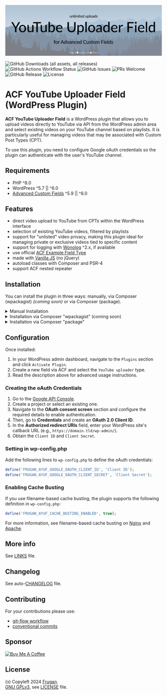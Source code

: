 ![](.wordpress-org/banner-1544x500.jpg)

![GitHub Downloads (all assets, all releases)](https://img.shields.io/github/downloads/frugan-dev/acf-youtube-uploader-field/total)
![GitHub Actions Workflow Status](https://github.com/frugan-dev/acf-youtube-uploader-field/actions/workflows/main.yml/badge.svg)
![GitHub Issues](https://img.shields.io/github/issues/frugan-dev/acf-youtube-uploader-field)
![PRs Welcome](https://img.shields.io/badge/PRs-welcome-brightgreen)
![GitHub Release](https://img.shields.io/github/v/release/frugan-dev/acf-youtube-uploader-field)
![License](https://img.shields.io/github/license/frugan-dev/acf-youtube-uploader-field)
<!--
![PHP Version](https://img.shields.io/packagist/php-v/frugan-dev/acf-youtube-uploader-field)
![Coverage Status](https://img.shields.io/codecov/c/github/frugan-dev/acf-youtube-uploader-field)
![Code Climate](https://img.shields.io/codeclimate/maintainability/frugan-dev/acf-youtube-uploader-field)
-->

# ACF YouTube Uploader Field (WordPress Plugin)

__ACF YouTube Uploader Field__ is a WordPress plugin that allows you to upload videos directly to YouTube via API from the WordPress admin area and select existing videos on your YouTube channel based on playlists. It is particularly useful for managing videos that may be associated with Custom Post Types (CPT).

To use this plugin, you need to configure Google oAuth credentials so the plugin can authenticate with the user's YouTube channel.

## Requirements

- PHP ^8.0
- WordPress ^5.7 || ^6.0
- [Advanced Custom Fields](https://www.advancedcustomfields.com) ^5.9 || ^6.0

## Features

- direct video upload to YouTube from CPTs within the WordPress interface
- selection of existing YouTube videos, filtered by playlists
- support for "unlisted" video privacy, making this plugin ideal for managing private or exclusive videos tied to specific content
- support for logging with [Wonolog](https://github.com/inpsyde/Wonolog) ^2.x, if available
- use official [ACF Example Field Type](https://github.com/AdvancedCustomFields/acf-example-field-type)
- made with [Vanilla JS](http://vanilla-js.com) (no jQuery)
- autoload classes with Composer and PSR-4
- support ACF nested repeater

## Installation

You can install the plugin in three ways: manually, via Composer (wpackagist) _(coming soon)_ or via Composer (package).

<details>
<summary>Manual Installation</summary>

1. Go to the [Releases](../../releases) section of this repository.
2. Download the latest release zip file.
3. Log in to your WordPress admin dashboard.
4. Navigate to `Plugins` > `Add New`.
5. Click `Upload Plugin`.
6. Choose the downloaded zip file and click `Install Now`.

</details>

<details>
<summary>Installation via Composer "wpackagist" (coming soon)</summary>

If you use Composer to manage WordPress plugins, you can install it from [WordPress Packagist](https://wpackagist.org):

1. Open your terminal.
2. Navigate to the root directory of your WordPress installation.
3. Ensure your `composer.json` file has the following configuration: *

```json
{
    "require": {
        "composer/installers": "^1.0 || ^2.0",
        "wpackagist-plugin/acf-youtube-uploader-field": "^0.1"
    },
    "extra": {
        "installer-paths": {
            "wp-content/plugins/{$name}/": [
               "type:wordpress-plugin"
            ]
        }
    }
}
```
4. Run the following command:

```sh
composer update
```

<sub><i>
_Note:_  
_* `composer/installers` might already be required by another dependency._
</i></sub>
</details>

<details>
<summary>Installation via Composer "package"</summary>

If you use Composer to manage WordPress plugins, you can install it from this repository directly:

1. Open your terminal.
2. Navigate to the root directory of your WordPress installation.
3. Ensure your `composer.json` file has the following configuration: *

```json
{
    "require": {
        "composer/installers": "^1.0 || ^2.0",
        "frugan-dev/acf-youtube-uploader-field": "^0.1"
    },
    "repositories": [
        {
            "type": "package",
            "package": {
                "name": "frugan-dev/acf-youtube-uploader-field",
                "version": "0.1.0",
                "type": "wordpress-plugin",
                "dist": {
                    "url": "https://github.com/frugan-dev/acf-youtube-uploader-field/releases/download/v0.1.0/acf-youtube-uploader-field.zip",
                    "type": "zip"
                }
            }
        }
    ],
    "extra": {
        "installer-paths": {
            "wp-content/plugins/{$name}/": [
               "type:wordpress-plugin"
            ]
        }
    }
}
```
4. Run the following command:

```sh
composer update
```

<sub><i>
_Note:_  
_* `composer/installers` might already be required by another dependency._
</i></sub>
</details>

## Configuration

Once installed:

1. In your WordPress admin dashboard, navigate to the `Plugins` section and click `Activate Plugin`.
2. Create a new field via ACF and select the `YouTube uploader` type.
3. Read the description above for advanced usage instructions.

### Creating the oAuth Credentials

1. Go to the [Google API Console](https://console.developers.google.com/).
2. Create a project or select an existing one.
3. Navigate to the **OAuth consent screen** section and configure the required details to enable authentication.
4. Then, go to **Credentials** and create an **OAuth 2.0 Client ID**.
5. In the **Authorized redirect URIs** field, enter your WordPress site's callback URL (e.g., `https://domain.tld/wp-admin/`).
6. Obtain the `Client ID` and `Client Secret`.

### Setting in wp-config.php

Add the following lines to `wp-config.php` to define the oAuth credentials:

```php
define('FRUGAN_AYUF_GOOGLE_OAUTH_CLIENT_ID', 'Client ID');
define('FRUGAN_AYUF_GOOGLE_OAUTH_CLIENT_SECRET', 'Client Secret');
```

### Enabling Cache Busting

If you use filename-based cache busting, the plugin supports the following definition in `wp-config.php`:

```php
define('FRUGAN_AYUF_CACHE_BUSTING_ENABLED', true);
```

For more information, see filename-based cache busting on [Nginx](https://github.com/h5bp/server-configs-nginx/blob/main/h5bp/location/web_performance_filename-based_cache_busting.conf) and [Apache](https://github.com/h5bp/server-configs-apache/blob/main/h5bp/web_performance/filename-based_cache_busting.conf).

## More info

See [LINKS](docs/LINKS.md) file.

## Changelog

See auto-[CHANGELOG](CHANGELOG.md) file.

## Contributing

For your contributions please use:

- [git-flow workflow](https://danielkummer.github.io/git-flow-cheatsheet/)
- [conventional commits](https://www.conventionalcommits.org)

## Sponsor

[<img src="https://cdn.buymeacoffee.com/buttons/v2/default-yellow.png" width="200" alt="Buy Me A Coffee">](https://buymeacoff.ee/frugan)

## License

(ɔ) Copyleft 2024 [Frugan](https://frugan.it).  
[GNU GPLv3](https://choosealicense.com/licenses/gpl-3.0/), see [LICENSE](LICENSE) file.
